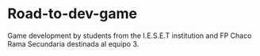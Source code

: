 # Road-to-dev-game
Game development by students from the I.E.S.E.T institution and FP Chaco<br>
Rama Secundaria destinada al equipo 3.